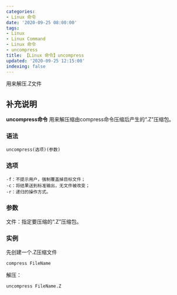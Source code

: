 ```yaml
---
categories:
- Linux 命令
date: '2020-09-25 08:00:00'
tags:
- Linux
- Linux Command
- Linux 命令
- uncompress
title: 【Linux 命令】uncompress
updated: '2020-09-25 12:15:00'
indexing: false
---
```


用来解压.Z文件

## 补充说明

**uncompress命令** 用来解压缩由compress命令压缩后产生的“.Z”压缩包。

###  语法

```shell
uncompress(选项)(参数)
```

###  选项

```shell
-f：不提示用户，强制覆盖掉目标文件；
-c：将结果送到标准输出，无文件被改变；
-r：递归的操作方式。
```

###  参数

文件：指定要压缩的“.Z”压缩包。

###  实例

先创建一个.Z压缩文件

```shell
compress FileName
```

解压：

```shell
uncompress FileName.Z
```


<!-- Linux命令行搜索引擎：https://jaywcjlove.github.io/linux-command/ -->